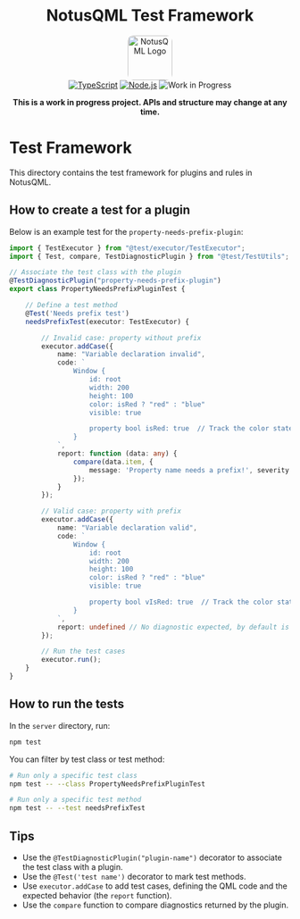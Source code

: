 <div align="center">
  <h1>NotusQML Test Framework</h1>
  
  <img src="../../server/documentation/icon.png" alt="NotusQML Logo" width="80" height="80" style="border-radius: 10px;">
  
  <br/>
  <a href="https://www.typescriptlang.org/"><img src="https://img.shields.io/badge/TypeScript-007ACC?style=for-the-badge&logo=typescript&logoColor=white" alt="TypeScript"/></a>
  <a href="https://nodejs.org/"><img src="https://img.shields.io/badge/Node.js-43853D?style=for-the-badge&logo=node.js&logoColor=white" alt="Node.js"/></a>
  <img src="https://img.shields.io/badge/Work%20in%20Progress-yellow?style=for-the-badge" alt="Work in Progress"/>
  
  <p><b>This is a work in progress project. APIs and structure may change at any time.</b></p>
</div>

# Test Framework

This directory contains the test framework for plugins and rules in NotusQML.

## How to create a test for a plugin

Below is an example test for the `property-needs-prefix-plugin`:

```typescript
import { TestExecutor } from "@test/executor/TestExecutor";
import { Test, compare, TestDiagnosticPlugin } from "@test/TestUtils";

// Associate the test class with the plugin
@TestDiagnosticPlugin("property-needs-prefix-plugin")
export class PropertyNeedsPrefixPluginTest {

    // Define a test method
    @Test('Needs prefix test')
    needsPrefixTest(executor: TestExecutor) {

        // Invalid case: property without prefix
        executor.addCase({
            name: "Variable declaration invalid",
            code: `
                Window {
                    id: root
                    width: 200
                    height: 100
                    color: isRed ? "red" : "blue"
                    visible: true

                    property bool isRed: true  // Track the color state
                }
            `,
            report: function (data: any) {
                compare(data.item, {
                    message: 'Property name needs a prefix!', severity: 2
                });
            }
        });

        // Valid case: property with prefix
        executor.addCase({
            name: "Variable declaration valid",
            code: `
                Window {
                    id: root
                    width: 200
                    height: 100
                    color: isRed ? "red" : "blue"
                    visible: true

                    property bool vIsRed: true  // Track the color state
                }
            `,
            report: undefined // No diagnostic expected, by default is undefined 
        });

        // Run the test cases
        executor.run();
    }
}
```

## How to run the tests

In the `server` directory, run:

```bash
npm test
```

You can filter by test class or test method:

```bash
# Run only a specific test class
npm test -- --class PropertyNeedsPrefixPluginTest

# Run only a specific test method
npm test -- --test needsPrefixTest
```

## Tips
- Use the `@TestDiagnosticPlugin("plugin-name")` decorator to associate the test class with a plugin.
- Use the `@Test('test name')` decorator to mark test methods.
- Use `executor.addCase` to add test cases, defining the QML code and the expected behavior (the `report` function).
- Use the `compare` function to compare diagnostics returned by the plugin. 